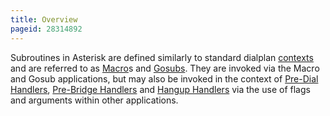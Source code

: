 ```yaml
---
title: Overview
pageid: 28314892
---
```


Subroutines in Asterisk are defined similarly to standard dialplan [contexts](/Configuration/Dialplan/Contexts-Extensions-and-Priorities) and are referred to as [Macro](/Configuration/Dialplan/Subroutines/Macros)s and [Gosubs](/Configuration/Dialplan/Subroutines/Gosub). They are invoked via the Macro and Gosub applications, but may also be invoked in the context of [Pre-Dial Handlers](/Configuration/Dialplan/Subroutines/Pre-Dial-Handlers), [Pre-Bridge Handlers](/Configuration/Dialplan/Subroutines/Pre-Bridge-Handlers) and [Hangup Handlers](/Configuration/Dialplan/Subroutines/Hangup-Handlers) via the use of flags and arguments within other applications.
